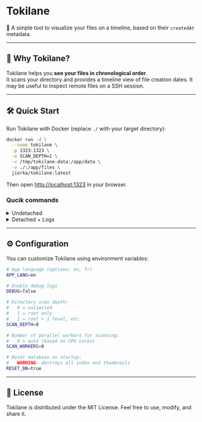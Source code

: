 # Tokilane  
📂 A simple tool to visualize your files on a timeline, based on their `createdAt` metadata.

---

## 🚀 Why Tokilane?
Tokilane helps you **see your files in chronological order**.  
It scans your directory and provides a timeline view of file creation dates.
It may be useful to inspect remote files on a SSH session.

---

## 🛠️ Quick Start
Run Tokilane with Docker (replace `./` with your target directory):

```bash
docker run -d \
  --name tokilane \
  -p 1323:1323 \
  -e SCAN_DEPTH=1 \
  -v /tmp/tokilane-data:/app/data \
  -v ./:/app/files \
  jierka/tokilane:latest
```

Then open [http://localhost:1323](http://localhost:1323) in your browser.

### Qucik commands

<details>
  <summary>Undetached</summary>
  
```bash
docker rm tokilane -f ; docker run \
--name tokilane \
-p 1323:1323 \
-e SCAN_DEPTH=1 \
-v /tmp/tokilane-data:/app/data \
-v ./:/app/files \
jierka/tokilane:latest
```
  
</details>

<details>
  <summary>Detached + Logs</summary>
  
```bash
docker rm tokilane -f ; docker run -d \
--name tokilane \
-p 1323:1323 \
-e SCAN_DEPTH=1 \
-v /tmp/tokilane-data:/app/data \
-v ./:/app/files \
jierka/tokilane:latest ; docker logs tokilane -f
```

</details>

---
## ⚙️ Configuration
You can customize Tokilane using environment variables:

```bash
# App language (options: en, fr)
APP_LANG=en

# Enable debug logs
DEBUG=false

# Directory scan depth:
#   0 = unlimited
#   1 = root only
#   2 = root + 1 level, etc.
SCAN_DEPTH=0

# Number of parallel workers for scanning:
#   0 = auto (based on CPU cores)
SCAN_WORKERS=0

# Reset database on startup:
#   WARNING: destroys all index and thumbnails
RESET_DB=true
```

---
## 📄 License
Tokilane is distributed under the MIT License.
Feel free to use, modify, and share it.
